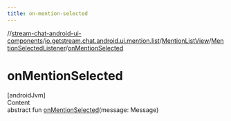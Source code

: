 ```yaml
---
title: on-mention-selected
---
```

//[stream-chat-android-ui-components](../../../../index.md)/[io.getstream.chat.android.ui.mention.list](../../index.md)/[MentionListView](../index.md)/[MentionSelectedListener](index.md)/[onMentionSelected](onMentionSelected.md)



# onMentionSelected  
[androidJvm]  
Content  
abstract fun [onMentionSelected](onMentionSelected.md)(message: Message)  




